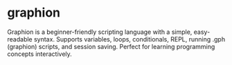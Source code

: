 # graphion
Graphion is a beginner-friendly scripting language with a simple, easy-readable syntax. Supports variables, loops, conditionals, REPL, running .gph (graphion) scripts, and session saving. Perfect for learning programming concepts interactively.

